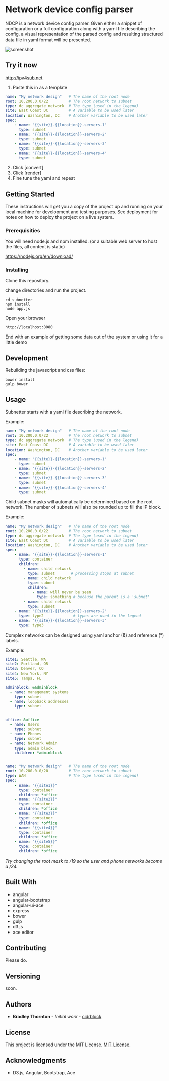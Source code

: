 # Network device config parser

NDCP is a network device config parser. Given either a snippet of configuration or a full configuration along with a yaml file describing the config, a visual representation of the parsed config and resulting structured data file in yaml format will be presented.


![screenshot](https://github.com/cidrblock/subnetter/raw/master/screenshot.png)


## Try it now

http://ipv4sub.net

1. Paste this in as a template


```yaml
name: "My network design"   # The name of the root node
root: 10.200.0.0/22         # The root network to subnet
type: dc aggregate network  # The type (used in the legend)
site: East Coast DC         # A variable to be used later
location: Washington, DC    # Another variable to be used later
spec:
    - name: "{{site}}-{{location}}-servers-1"
      type: subnet
    - name: "{{site}}-{{location}}-servers-2"
      type: subnet
    - name: "{{site}}-{{location}}-servers-3"
      type: subnet
    - name: "{{site}}-{{location}}-servers-4"
      type: subnet
```
2. Click [convert]
3. Click [render]
4. Fine tune the yaml and repeat


## Getting Started

These instructions will get you a copy of the project up and running on your local machine for development and testing purposes. See deployment for notes on how to deploy the project on a live system.

### Prerequisities

You will need node.js and npm installed.  (or a suitable web server to host the files, all content is static)

https://nodejs.org/en/download/


### Installing

Clone this repository.

change directories and run the project.
```
cd subnetter
npm install
node app.js
```

Open your browser
```
http://localhost:8080
```

End with an example of getting some data out of the system or using it for a little demo



## Development

Rebuilding the javascript and css files:
```
bower install
gulp bower
```

## Usage

Subnetter starts with a yaml file describing the network.

Example:

```yaml
name: "My network design"   # The name of the root node
root: 10.200.0.0/22         # The root network to subnet
type: dc aggregate network  # The type (used in the legend)
site: East Coast DC         # A variable to be used later
location: Washington, DC    # Another variable to be used later
spec:
    - name: "{{site}}-{{location}}-servers-1"
      type: subnet
    - name: "{{site}}-{{location}}-servers-2"
      type: subnet
    - name: "{{site}}-{{location}}-servers-3"
      type: subnet
    - name: "{{site}}-{{location}}-servers-4"
      type: subnet
```

Child subnet masks will automatically be determined based on the root network.  The number of subnets will also be rounded up to fill the IP block.

Example:

```yaml
name: "My network design"   # The name of the root node
root: 10.200.0.0/22         # The root network to subnet
type: dc aggregate network  # The type (used in the legend)
site: East Coast DC         # A variable to be used later
location: Washington, DC    # Another variable to be used later
spec:
    - name: "{{site}}-{{location}}-servers-1"
      type: container
      children:
        - name: child network
          type: subnet       # processing stops at subnet
        - name: child network
          type: subnet
          children:
            - name: will never be seen
              type: something # because the parent is a 'subnet'
        - name: child network
          type: subnet
    - name: "{{site}}-{{location}}-servers-2"
      type: type2             # types are used in the legend  
    - name: "{{site}}-{{location}}-servers-3"
      type: type3
```

Complex networks can be designed using yaml anchor (&) and reference (*) labels.

Example:

```yaml
site1: Seattle, WA
site2: Portland, OR
site3: Denver, CO
site4: New York, NY
site5: Tampa, FL

adminblock: &adminblock
  - name: management systems
    type: subnet
  - name: loopback addresses
    type: subnet


office: &office
  - name: Users
    type: subnet
  - name: Phones
    type: subnet
  - name: Network Admin
    type: admin block
    children: *adminblock


name: "My network design"   # The name of the root node
root: 10.200.0.0/20         # The root network to subnet
type: WAN                   # The type (used in the legend)
spec:
    - name: "{{site1}}"
      type: container
      children: *office
    - name: "{{site2}}"
      type: container
      children: *office
    - name: "{{site3}}"
      type: container
      children: *office
    - name: "{{site4}}"
      type: container
      children: *office
    - name: "{{site5}}"
      type: container
      children: *office
```

*Try changing the root mask to /19 so the user and phone networks become a /24.*


## Built With

* angular
* angular-bootstrap
* angular-ui-ace
* express
* bower
* gulp
* d3.js
* ace editor

## Contributing

Please do.

## Versioning

soon.

## Authors

* **Bradley Thornton** - *Initial work* - [cidrblock](https://github.com/cidrblock)

## License

This project is licensed under the MIT License. [MIT License](http://www.opensource.org/licenses/MIT).

## Acknowledgments

* D3.js, Angular, Bootstrap, Ace
